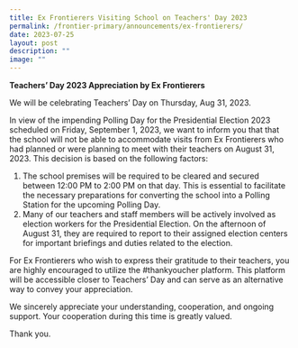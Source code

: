 ```yaml
---
title: Ex Frontierers Visiting School on Teachers' Day 2023
permalink: /frontier-primary/announcements/ex-frontierers/
date: 2023-07-25
layout: post
description: ""
image: ""
---
```

**Teachers’ Day 2023 Appreciation by Ex Frontierers**


We will be celebrating Teachers’ Day on Thursday, Aug 31, 2023.

In view of the impending Polling Day for the Presidential Election 2023 scheduled on Friday, September 1, 2023, we want to inform you that that the school will not be able to accommodate visits from Ex Frontierers who had planned or were planning to meet with their teachers on August 31, 2023.  This decision is based on the following factors:

1.	The school premises will be required to be cleared and secured between 12:00 PM to 2:00 PM on that day.  This is essential to facilitate the necessary preparations for converting the school into a Polling Station for the upcoming Polling Day.
2.	Many of our teachers and staff members will be actively involved as election workers for the Presidential Election.  On the afternoon of August 31, they are required to report to their assigned election centers for important briefings and duties related to the election.

For Ex Frontierers who wish to express their gratitude to their teachers, you are highly encouraged to utilize the #thankyoucher platform.  This platform will be accessible closer to Teachers’ Day and can serve as an alternative way to convey your appreciation.

We sincerely appreciate your understanding, cooperation, and ongoing support.  Your cooperation during this time is greatly valued.

Thank you.
